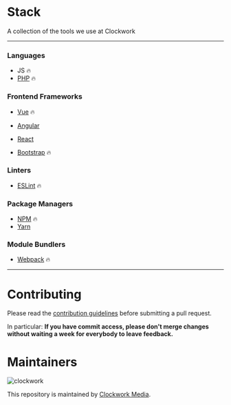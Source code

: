 # Stack

A collection of the tools we use at Clockwork

---

### Languages

- JS :fire:
- [PHP](http://php.net/manual/en/intro-whatis.php) :fire:

### Frontend Frameworks

- [Vue](https://vuejs.org/) :fire:
- [Angular](https://angular.io/)
- [React](https://facebook.github.io/react/)

- [Bootstrap](http://getbootstrap.com/) :fire:

### Linters

- [ESLint](http://eslint.org/) :fire:

### Package Managers

- [NPM](https://yarnpkg.com/) :fire:
- [Yarn](https://yarnpkg.com/)

### Module Bundlers

- [Webpack](https://webpack.github.io/) :fire:

---

Contributing
======

Please read the [contribution guidelines] before submitting a pull request.

In particular: <strong>If you have commit access, please don't merge changes without
waiting a week for everybody to leave feedback.</strong>

[contribution guidelines]: ../../../contributing

Maintainers
======

![clockwork](http://apps.clockworkmedia.co.za/github/assets/logos/logo.png)

This repository is maintained by [Clockwork Media](//www.clockworkmedia.co.za).

